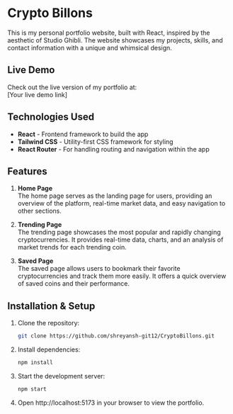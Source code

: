 # Crypto Billons

This is my personal portfolio website, built with React, inspired by the aesthetic of Studio Ghibli. The website showcases my projects, skills, and contact information with a unique and whimsical design.



## Live Demo

Check out the live version of my portfolio at:  
[Your live demo link]


## Technologies Used

- **React** - Frontend framework to build the app
- **Tailwind CSS** - Utility-first CSS framework for styling
- **React Router** - For handling routing and navigation within the app


## Features

1. **Home Page**  
   The home page serves as the landing page for users, providing an overview of the platform, real-time market data, and easy navigation to other sections.

2. **Trending Page**  
   The trending page showcases the most popular and rapidly changing cryptocurrencies. It provides real-time data, charts, and an analysis of market trends for each trending coin.

3. **Saved Page**  
   The saved page allows users to bookmark their favorite cryptocurrencies and track them more easily. It offers a quick overview of saved coins and their performance.


## Installation & Setup

1. Clone the repository:

   ```bash
   git clone https://github.com/shreyansh-git12/CryptoBillons.git
   

2. Install dependencies:

   ```bash
   npm install
   
3. Start the development server:

   ```bash
   npm start
   
3. Open http://localhost:5173 in your browser to view the portfolio.

   


